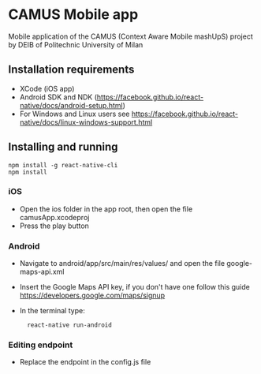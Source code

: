 # CAMUS Mobile app
Mobile application of the CAMUS (Context Aware Mobile mashUpS) project by DEIB of Politechnic University of Milan

## Installation requirements
- XCode (iOS app)
- Android SDK and NDK (https://facebook.github.io/react-native/docs/android-setup.html)
- For Windows and Linux users see https://facebook.github.io/react-native/docs/linux-windows-support.html

## Installing and running
    npm install -g react-native-cli
    npm install

### iOS
- Open the ios folder in the app root, then open the file camusApp.xcodeproj
- Press the play button

### Android
- Navigate to android/app/src/main/res/values/ and open the file google-maps-api.xml
- Insert the Google Maps API key, if you don't have one follow this guide https://developers.google.com/maps/signup
- In the terminal type:

        react-native run-android

### Editing endpoint
- Replace the endpoint in the config.js file
